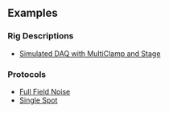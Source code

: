 <!-- description: Integrate Stage with Symphony -->

## Examples
### Rig Descriptions
<ul class="list-unstyled">
<li><a href="https://github.com/Stage-VSS/stage2/blob/master/src/main/resources/symphony/%2Bio/%2Bgithub/%2Bstage_vss/%2Brigs/SimulatedDaqWithMultiClampAndStage.m">Simulated DAQ with MultiClamp and Stage</a></li>
</ul>

### Protocols
<ul class="list-unstyled">
<li><a href="https://github.com/Stage-VSS/stage2/blob/master/src/main/resources/symphony/%2Bio/%2Bgithub/%2Bstage_vss/%2Bprotocols/FullFieldNoise.m">Full Field Noise</a></li>
<li><a href="https://github.com/Stage-VSS/stage2/blob/master/src/main/resources/symphony/%2Bio/%2Bgithub/%2Bstage_vss/%2Bprotocols/SingleSpot.m">Single Spot</a></li>
</ul>
